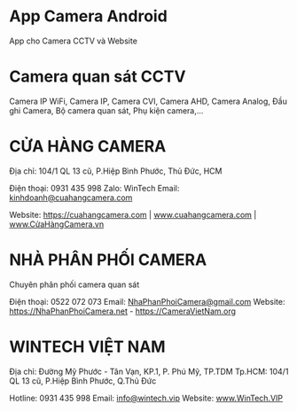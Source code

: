 # App Camera Android
App cho Camera CCTV và Website

# Camera quan sát CCTV
Camera IP WiFi, Camera IP, Camera CVI, Camera AHD, Camera Analog, Đầu ghi Camera, Bộ camera quan sát, Phụ kiện camera,...

# CỬA HÀNG CAMERA
Địa chỉ: 104/1 QL 13 cũ, P.Hiệp Bình Phước, Thủ Đức, HCM 

Điện thoại: 0931 435 998 Zalo: WinTech Email: kinhdoanh@cuahangcamera.com

Website: https://cuahangcamera.com | www.cuahangcamera.com | www.CửaHàngCamera.vn

#  NHÀ PHÂN PHỐI CAMERA
Chuyên phân phối camera quan sát 

Điện thoại: 0522 072 073 Email: NhaPhanPhoiCamera@gmail.com Website: https://NhaPhanPhoiCamera.net - https://CameraVietNam.org

# WINTECH VIỆT NAM
Địa chỉ: Đường Mỹ Phước - Tân Vạn, KP.1, P. Phú Mỹ, TP.TDM Tp.HCM: 104/1 QL 13 cũ, P.Hiệp Bình Phước, Q.Thủ Đức 

Hotline: 0931 435 998 Email: info@wintech.vip Website: www.WinTech.VIP
